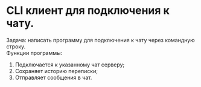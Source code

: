 # CLI клиент для подключения к чату.

Задача: написать программу для подключения к чату через командную строку.  
Функции программы:
1. Подключается к указанному чат серверу;
2. Сохраняет историю переписки;
3. Отправляет сообщения в чат.
